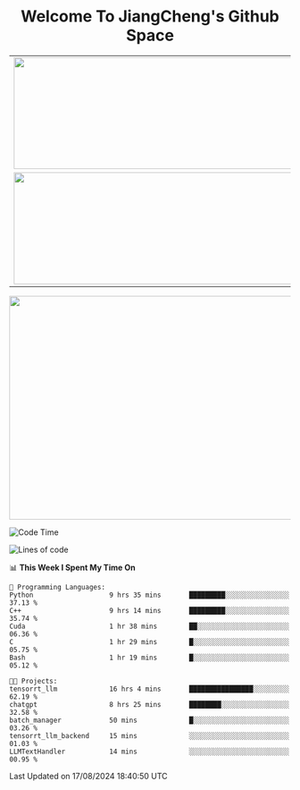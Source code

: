 <h1 align="center">Welcome To JiangCheng's Github Space</h1>

<table align="center" frame="void" rules="none" >
  <tr>
    <td>
      <div align="center"> <img height="200px" width="500px"  src="https://github-readme-stats.vercel.app/api?username=thisjiang&hide_title=true&hide_border=true&layout=compact&show_icons=trueline_height=21&text_color=000&icon_color=000&bg_color=0,ea6161,ffc64d,fffc4d,52fa5a&theme=graywhite" /> </div>
    </td>
    <td>
      <div align="center"> <img height="200px" width="500px" src="https://github-readme-stats.vercel.app/api/top-langs/?username=thisjiang&hide_title=true&hide_border=true&layout=compact&langs_count=6&text_color=000&icon_color=fff&bg_color=0,52fa5a,4dfcff,c64dff&theme=graywhite" /> </div>
    </td>
  </tr>
  <tr>
    <td>
      <div align="center"> <img height="200px" width="500px" src="https://github-readme-streak-stats.herokuapp.com/?user=thisjiang&hide_title=true&hide_border=true&layout=compact&langs_count=6" /> </div>
    </td>
    <td>
      <div align="center"> 
      <a href="https://github.com/" target="_blank"><img style="margin: 10px" src="https://profilinator.rishav.dev/skills-assets/git-scm-icon.svg" alt="Git" height="50" /></a>  
      <a href="https://www.linux.org/" target="_blank"><img style="margin: 10px" src="https://profilinator.rishav.dev/skills-assets/linux-original.svg" alt="Linux" height="50" /></a>  
      <a href="https://www.gnu.org/software/bash/" target="_blank"><img style="margin: 10px" src="https://profilinator.rishav.dev/skills-assets/gnu_bash-icon.svg" alt="Bash" height="50" /></a>  
      </div>
    </td>
  </tr>
</table>

<div align="center"> <img height="400px" width="1000px" src="https://github-readme-activity-graph.cyclic.app/graph?username=thisjiang&theme=react&hide_title=true&hide_border=true&layout=compact&langs_count=6" /> </div></td>

<!--START_SECTION:waka-->
![Code Time](http://img.shields.io/badge/Code%20Time-1%2C635%20hrs%2045%20mins-blue)

![Lines of code](https://img.shields.io/badge/From%20Hello%20World%20I%27ve%20Written-218.2%20thousand%20lines%20of%20code-blue)

📊 **This Week I Spent My Time On** 

```text
💬 Programming Languages: 
Python                   9 hrs 35 mins       █████████░░░░░░░░░░░░░░░░   37.13 % 
C++                      9 hrs 14 mins       █████████░░░░░░░░░░░░░░░░   35.74 % 
Cuda                     1 hr 38 mins        ██░░░░░░░░░░░░░░░░░░░░░░░   06.36 % 
C                        1 hr 29 mins        █░░░░░░░░░░░░░░░░░░░░░░░░   05.75 % 
Bash                     1 hr 19 mins        █░░░░░░░░░░░░░░░░░░░░░░░░   05.12 % 

🐱‍💻 Projects: 
tensorrt_llm             16 hrs 4 mins       ████████████████░░░░░░░░░   62.19 % 
chatgpt                  8 hrs 25 mins       ████████░░░░░░░░░░░░░░░░░   32.58 % 
batch_manager            50 mins             █░░░░░░░░░░░░░░░░░░░░░░░░   03.26 % 
tensorrt_llm_backend     15 mins             ░░░░░░░░░░░░░░░░░░░░░░░░░   01.03 % 
LLMTextHandler           14 mins             ░░░░░░░░░░░░░░░░░░░░░░░░░   00.95 % 
```


 Last Updated on 17/08/2024 18:40:50 UTC
<!--END_SECTION:waka-->
